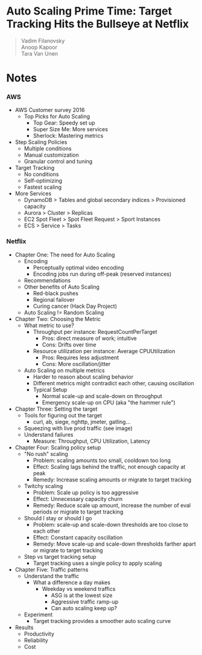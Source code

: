 # Auto Scaling Prime Time: Target Tracking Hits the Bullseye at Netflix
> Vadim Filanovsky  
> Anoop Kapoor  
> Tara Van Unen  

# Notes

### AWS

* AWS Customer survey 2016
    * Top Picks for Auto Scaling
        * Top Gear: Speedy set up
        * Super Size Me: More services
        * Sherlock: Mastering metrics
* Step Scaling Policies
    * Multiple conditions
    * Manual customization
    * Granular control and tuning
* Target Tracking
    * No conditions
    * Self-optimizing
    * Fastest scaling
* More Services
    * DynamoDB > Tables and global secondary indices > Provisioned capacity
    * Aurora > Cluster > Replicas
    * EC2 Spot Fleet > Spot Fleet Request > Sport Instances
    * ECS > Service > Tasks

### Netflix

* Chapter One: The need for Auto Scaling
    * Encoding
        * Perceptually optimal video encoding
        * Encoding jobs run during off-peak (reserved instances)
    * Recommendations
    * Other benefits of Auto Scaling
        * Red-black pushes
        * Regional failover
        * Curing cancer (Hack Day Project)
    * Auto Scaling != Random Scaling
* Chapter Two: Choosing the Metric
    * What metric to use?
        * Throughput per instance: RequestCountPerTarget
            * Pros: direct measure of work; intuitive
            * Cons: Drifts over time
        * Resource utilization per instance: Average CPUUtilization
            * Pros: Requires less adjustment
            * Cons: More oscillation/jitter
    * Auto Scaling on multiple metrics
        * Harder to reason about scaling behavior
        * Different metrics might contradict each other, causing oscillation
        * Typical Setup
            * Normal scale-up and scale-down on throughput
            * Emergency scale-up on CPU (aka "the hammer rule")
* Chapter Three: Setting the target
    * Tools for figuring out the target
        * curl, ab, siege, nghttp, jmeter, gatling...
    * Squeezing with live prod traffic (see image)
    * Understand failures
        * Measure: Throughput, CPU Utilization, Latency
* Chapter Four: Scaling policy setup
    * "No rush" scaling
        * Problem: scaling amounts too small, cooldown too long
        * Effect: Scaling lags behind the traffic, not enough capacity at peak
        * Remedy: Increase scaling amounts or migrate to target tracking
    * Twitchy scaling
        * Problem: Scale up policy is too aggressive
        * Effect: Unnecessary capacity churn
        * Remedy: Reduce scale up amount, increase the number of eval periods or migrate to target tracking
    * Should I stay or should I go
        * Problem: scale-up and scale-down thresholds are too close to each other
        * Effect: Constant capacity oscillation
        * Remedy: Move scale-up and scale-down thresholds farther apart or migrate to target tracking
    * Step vs target tracking setup
        * Target tracking uses a single policy to apply scaling
* Chapter Five: Traffic patterns 
    * Understand the traffic
        * What a difference a day makes
            * Weekday vs weekend traffics
                * ASG is at the lowest size
                * Aggressive traffic ramp-up
                * Can auto scaling keep up?
    * Experiment
        * Target tracking provides a smoother auto scaling curve
* Results
    * Productivity
    * Reliability
    * Cost
